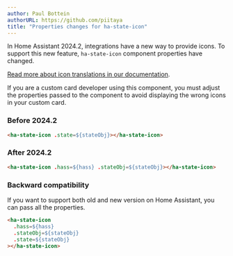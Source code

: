 ```yaml
---
author: Paul Bottein
authorURL: https://github.com/piitaya
title: "Properties changes for ha-state-icon"
---
```


In Home Assistant 2024.2, integrations have a new way to provide icons. To support this new feature, `ha-state-icon` component properties have changed.

[Read more about icon translations in our documentation](/docs/core/entity#icons).

If you are a custom card developer using this component, you must adjust the properties passed to the component to avoid displaying the wrong icons in your custom card.

### Before 2024.2

```html
<ha-state-icon .state=${stateObj}></ha-state-icon>
```

### After 2024.2

```html
<ha-state-icon .hass=${hass} .stateObj=${stateObj}></ha-state-icon>
```

### Backward compatibility

If you want to support both old and new version on Home Assistant, you can pass all the properties.

```html
<ha-state-icon
  .hass=${hass}
  .stateObj=${stateObj}
  .state=${stateObj}
></ha-state-icon>
```
